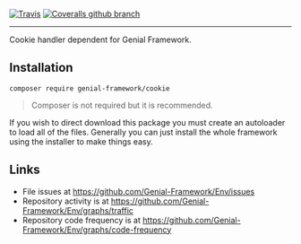 [![Travis](https://img.shields.io/travis/Genial-Framework/Cookie.svg?style=flat-square)](https://travis-ci.org/Genial-Framework/Cookie) [![Coveralls github branch](https://img.shields.io/coveralls/github/Genial-Framework/Cookie/master.svg?style=flat-square)](https://coveralls.io/github/Genial-Framework/Cookie?branch=master)

-------
Cookie handler dependent for Genial Framework.

## Installation

```
composer require genial-framework/cookie
```

> Composer is not required but it is recommended.

If you wish to direct download this package you must create an autoloader to load all of the files. Generally you can just install the whole framework using the installer to make things easy.

## Links
- File issues at https://github.com/Genial-Framework/Env/issues
- Repository activity is at https://github.com/Genial-Framework/Env/graphs/traffic
- Repository code frequency is at https://github.com/Genial-Framework/Env/graphs/code-frequency
